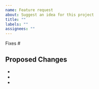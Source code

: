 ```yaml
---
name: Feature request
about: Suggest an idea for this project
title: ""
labels: ""
assignees: ""
---
```


Fixes #

## Proposed Changes

-
-
-

